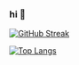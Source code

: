 ### hi 👋

[![GitHub Streak](https://streak-stats.demolab.com?user=mjt-21)](https://git.io/streak-stats)

[![Top Langs](https://github-readme-stats.vercel.app/api/top-langs/?username=mjt-21)](https://github.com/anuraghazra/github-readme-stats)
